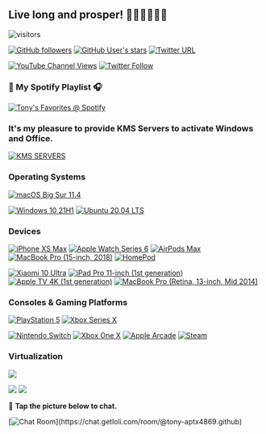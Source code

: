## Live long and prosper! 🖖🏻🖖🏻🖖🏻

![visitors](https://visitor-badge.laobi.icu/badge?page_id=tony-aptx4869.readme)

[![GitHub followers](https://img.shields.io/github/followers/tony-aptx4869?style=social)](https://github.com/tony-aptx4869?tab=followers)
[![GitHub User's stars](https://img.shields.io/github/stars/tony-aptx4869?affiliations=OWNER%2CCOLLABORATOR%2CORGANIZATION_MEMBER&style=social)](https://github.com/tony-aptx4869)
[![Twitter URL](https://img.shields.io/twitter/url?style=social&url=https%3A%2F%2Fgithub.com%2Ftony-aptx4869)](http://twitter.com/share?url=https%3A%2F%2Fgithub.com%2Ftony-aptx4869&text=%E5%A4%A7%E7%88%B7%EF%BC%8C%E8%BF%87%E6%9D%A5%E7%8E%A9%E5%91%80%EF%BC%81%E5%95%BE%E5%92%AA%7E%20Come%20and%20have%20fun!%20Chyumi%7E)

[![YouTube Channel Views](https://img.shields.io/youtube/channel/views/UCdxkMbirTsG0G63x3QUU8rg?style=social)](https://www.youtube.com/channel/UCdxkMbirTsG0G63x3QUU8rg)
[![Twitter Follow](https://img.shields.io/twitter/follow/tonychang1069?style=social)](https://twitter.com/tonychang1069)


### 🎵 My Spotify Playlist 🎧

[![Tony's Favorites @ Spotify](https://img.shields.io/badge/Tony%27s%20Favorites%20%40%20Spotify-1ed760?style=for-the-badge&logo=spotify&logoColor=ffffff)](https://open.spotify.com/playlist/0J4ZW3WO1dCHxMg1DRJtB7?si=a73e064196944c49)

### **It's my pleasure to provide KMS Servers to activate Windows and Office.**

[![KMS SERVERS](https://img.shields.io/badge/KMS%20Servers-0078d7?style=for-the-badge&logo=microsoft&logoColor=ffffff)](./kms_servers.md)

### Operating Systems

[![macOS Big Sur 11.4](https://img.shields.io/badge/macOS%20Big%20Sur%2011.4-f0403c?style=for-the-badge&logo=apple&logoColor=ffffff)](https://www.apple.com.cn/macos)

[![Windows 10 21H1](https://img.shields.io/badge/Windows%2010%2021H1-2376bc?style=flat-square&logo=windows&logoColor=ffffff)](https://www.microsoft.com/windows/get-windows-10)
[![Ubuntu 20.04 LTS](https://img.shields.io/badge/Ubuntu%2020.04%20LTS-5a1739?style=flat-square&logo=ubuntu&logoColor=ffffff)](https://ubuntu.com)

### Devices

[![iPhone XS Max](https://img.shields.io/badge/iPhone%20XS%20Max-4ed44b?style=for-the-badge&logo=apple&logoColor=ffffff)](https://support.apple.com/kb/SP780)
[![Apple Watch Series 6](https://img.shields.io/badge/Apple%20Watch%20Series%206-395eb3?style=for-the-badge&logo=apple&logoColor=ffffff)](https://www.apple.com/apple-watch-series-6)
[![AirPods Max](https://img.shields.io/badge/AirPods%20Max-fa243c?style=for-the-badge&logo=apple%20music&logoColor=ffffff)](https://www.apple.com/airpods-max/)
[![MacBook Pro (15-inch, 2018)](https://img.shields.io/badge/MacBook%20Pro%20(15--inch%2C%202018)-353637?style=for-the-badge&logo=apple&logoColor=ffffff)](https://support.apple.com/kb/SP776)
[![HomePod](https://img.shields.io/badge/HomePod-fdee21?style=for-the-badge&logo=apple&logoColor=000000)](https://support.apple.com/kb/SP773)

[![Xiaomi 10 Ultra](https://img.shields.io/badge/Xiaomi%2010%20Ultra-ff6900?style=flat-square&logo=xiaomi&logoColor=ffffff)](https://www.mi.com/buy/detail?product_id=12609)
[![iPad Pro 11-inch (1st generation)](https://img.shields.io/badge/iPad%20Pro%2011--inch%20(1st%20generation)-00caff?style=flat-square&logo=apple&logoColor=ffffff)](https://support.apple.com/kb/SP784)
[![Apple TV 4K (1st generation)](https://img.shields.io/badge/Apple%20TV%204K%20(1st%20generation)-07c160?style=flat-square&logo=apple&logoColor=ffffff)](https://support.apple.com/kb/SP769)
[![MacBook Pro (Retina, 13-inch, Mid 2014)](https://img.shields.io/badge/MacBook%20Pro%20(Retina%2C%2013--inch%2C%20Mid%202014)-5c2d91?style=flat-square&logo=apple&logoColor=ffffff)](https://support.apple.com/kb/SP703)

### Consoles & Gaming Platforms

[![PlayStation 5](https://img.shields.io/badge/PlayStation%205-0070d1?style=for-the-badge&logo=playstation&logoColor=ffffff)](https://my.playstation.com/profile/T0nyC6an9)
[![Xbox Series X](https://img.shields.io/badge/Xbox%20Series%20X-000000?style=for-the-badge&logo=xbox&logoColor=ffffff)](https://account.xbox.com/zh-hk/profile?gamertag=T0nyC6an9)

[![Nintendo Switch](https://img.shields.io/badge/Nintendo%20Switch-e60012?style=flat-square&logo=nintendo%20switch&logoColor=ffffff)](https://www.nintendo.com/switch)
[![Xbox One X](https://img.shields.io/badge/Xbox%20One%20X-107c10?style=flat-square&logo=xbox&logoColor=ffffff)](https://account.xbox.com/zh-hk/profile?gamertag=T0nyC6an9)
[![Apple Arcade](https://img.shields.io/badge/Apple%20Arcade-ffcc33?style=flat-square&logo=apple%20arcade&logoColor=333333)](https://www.apple.com/apple-arcade)
[![Steam](https://img.shields.io/badge/Steam-1b3471?style=flat-square&logo=steam&logoColor=ffffff)](https://steamcommunity.com/id/tonychang)

### Virtualization

[![](https://img.shields.io/badge/VMWare%20vSphere%20ESXi%206.7%20U3b-60b322?style=for-the-badge&logo=vmware&logoColor=ffffff)](https://www.vmware.com/products/vsphere.html)

[![](https://img.shields.io/badge/iKuai-1d60a5?style=flat-square&logo=Wikiquote&logoColor=ffffff)](https://www.ikuai8.com)
[![](https://img.shields.io/badge/OpenWRT-4a5ce1?style=flat-square&logo=openwrt&logoColor=ffffff)](https://openwrt.org)

💬 **Tap the picture below to chat.**

[![Chat Room](https://chat.getloli.com/room/@tony-aptx4869.github/svg?width=576&height=360&limit=20&theme=light&fontSize=13&title=tony-aptx4869@github.com:%20~)](https://chat.getloli.com/room/@tony-aptx4869.github)
